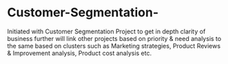 # Customer-Segmentation-
Initiated with Customer Segmentation Project to get in depth clarity of business further will link other projects based on priority &amp; need analysis to the same based on clusters such as Marketing strategies, Product Reviews &amp; Improvement analysis, Product cost analysis etc. 
